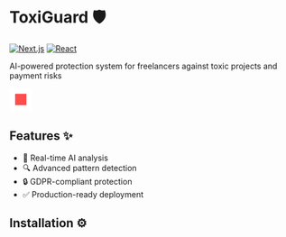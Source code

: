 # ToxiGuard 🛡️

[![Next.js](https://img.shields.io/badge/Next.js-15.1.6-000000?logo=next.js)](https://nextjs.org/)
[![React](https://img.shields.io/badge/React-19.0.0-61DAFB?logo=react)](https://react.dev/)

AI-powered protection system for freelancers against toxic projects and payment risks

![Project Preview](public/images/red-flags.svg)

## Features ✨
- 🚨 Real-time AI analysis
- 🔍 Advanced pattern detection
- 🔒 GDPR-compliant protection
- ✅ Production-ready deployment

## Installation ⚙️
